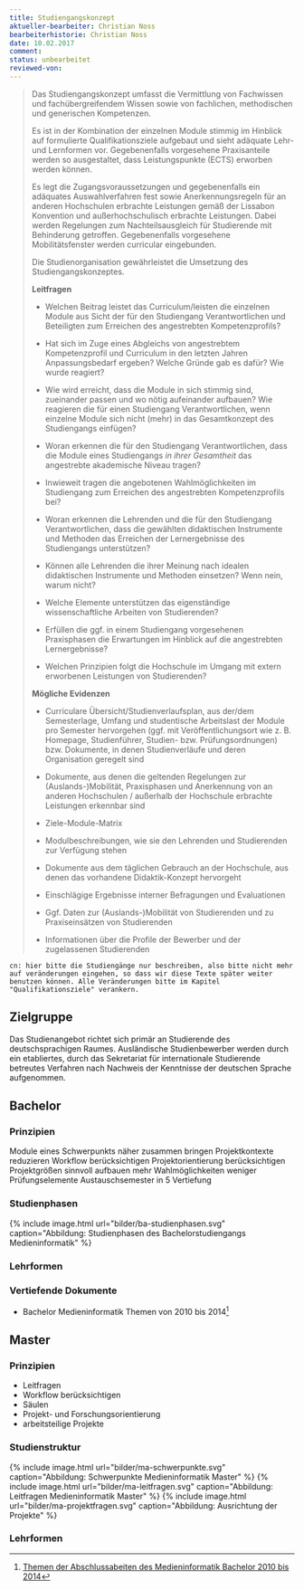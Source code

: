 ```yaml
---
title: Studiengangskonzept
aktueller-bearbeiter: Christian Noss
bearbeiterhistorie: Christian Noss
date: 10.02.2017
comment:
status: unbearbeitet
reviewed-von:
---
```


>Das Studiengangskonzept umfasst die Vermittlung von Fachwissen und fachübergreifendem Wissen sowie von fachlichen, methodischen und generischen Kompetenzen.
>
>Es ist in der Kombination der einzelnen Module stimmig im Hinblick auf formulierte Qualifikationsziele aufgebaut und sieht adäquate Lehr- und Lernformen vor. Gegebenenfalls vorgesehene Praxisanteile werden so ausgestaltet, dass Leistungspunkte (ECTS) erworben werden können.
>
>Es legt die Zugangsvoraussetzungen und gegebenenfalls ein adäquates Auswahlverfahren fest sowie Anerkennungsregeln für an anderen Hochschulen erbrachte Leistungen gemäß der Lissabon Konvention und außerhochschulisch erbrachte Leistungen. Dabei werden Regelungen zum Nachteilsausgleich für Studierende mit Behinderung getroffen. Gegebenenfalls vorgesehene Mobilitätsfenster werden curricular eingebunden.
>
>Die Studienorganisation gewährleistet die Umsetzung des Studiengangskonzeptes.
>  
>**Leitfragen**
>
>-   Welchen Beitrag leistet das Curriculum/leisten die einzelnen Module aus Sicht der für den Studiengang Verantwortlichen und Beteiligten zum Erreichen des angestrebten Kompetenzprofils?
>
>-   Hat sich im Zuge eines Abgleichs von angestrebtem Kompetenzprofil und Curriculum in den letzten Jahren Anpassungsbedarf ergeben? Welche Gründe gab es dafür? Wie wurde reagiert?
>
>-   Wie wird erreicht, dass die Module in sich stimmig sind, zueinander passen und wo nötig aufeinander aufbauen? Wie reagieren die für einen Studiengang Verantwortlichen, wenn einzelne Module sich nicht (mehr) in das Gesamtkonzept des Studiengangs einfügen?
>
>-   Woran erkennen die für den Studiengang Verantwortlichen, dass die Module eines Studiengangs *in ihrer Gesamtheit* das angestrebte akademische Niveau tragen?
>
>-   Inwieweit tragen die angebotenen Wahlmöglichkeiten im Studiengang zum Erreichen des angestrebten Kompetenzprofils bei?
>
>-   Woran erkennen die Lehrenden und die für den Studiengang Verantwortlichen, dass die gewählten didaktischen Instrumente und Methoden das Erreichen der Lernergebnisse des Studiengangs unterstützen?
>
>-   Können alle Lehrenden die ihrer Meinung nach idealen didaktischen Instrumente und Methoden einsetzen? Wenn nein, warum nicht?
>
>-   Welche Elemente unterstützen das eigenständige wissenschaftliche Arbeiten von Studierenden?
>
>-   Erfüllen die ggf. in einem Studiengang vorgesehenen Praxisphasen die Erwartungen im Hinblick auf die angestrebten Lernergebnisse?
>
>-   Welchen Prinzipien folgt die Hochschule im Umgang mit extern erworbenen Leistungen von Studierenden?
>
>**Mögliche Evidenzen**
>
>-   Curriculare Übersicht/Studienverlaufsplan, aus der/dem Semesterlage, Umfang und studentische Arbeitslast der Module pro Semester hervorgehen (ggf. mit Veröffentlichungsort wie z. B. Homepage, Studienführer, Studien- bzw. Prüfungsordnungen) bzw. Dokumente, in denen Studienverläufe und deren Organisation geregelt sind
>
>-   Dokumente, aus denen die geltenden Regelungen zur (Auslands-)Mobilität, Praxisphasen und Anerkennung von an anderen Hochschulen / außerhalb der Hochschule erbrachte Leistungen erkennbar sind
>
>-   Ziele-Module-Matrix
>
>-   Modulbeschreibungen, wie sie den Lehrenden und Studierenden zur Verfügung stehen
>
>-   Dokumente aus dem täglichen Gebrauch an der Hochschule, aus denen das vorhandene Didaktik-Konzept hervorgeht
>
>-   Einschlägige Ergebnisse interner Befragungen und Evaluationen
>
>-   Ggf. Daten zur (Auslands-)Mobilität von Studierenden und zu Praxiseinsätzen von Studierenden
>
>-   Informationen über die Profile der Bewerber und der zugelassenen Studierenden

~~~
cn: hier bitte die Studiengänge nur beschreiben, also bitte nicht mehr auf veränderungen eingehen, so dass wir diese Texte später weiter benutzen können. Alle Veränderungen bitte im Kapitel "Qualifikationsziele" verankern.
~~~

## Zielgruppe
Das Studienangebot richtet sich primär an Studierende des deutschsprachigen Raumes. Ausländische Studienbewerber werden durch ein etabliertes, durch das Sekretariat für internationale Studierende betreutes Verfahren nach Nachweis der Kenntnisse der deutschen Sprache aufgenommen.

## Bachelor

### Prinzipien

Module eines Schwerpunkts näher zusammen bringen Projektkontexte reduzieren
Workflow berücksichtigen
Projektorientierung berücksichtigen
Projektgrößen sinnvoll aufbauen mehr Wahlmöglichkeiten weniger Prüfungselemente
Austauschsemester in 5
Vertiefung


### Studienphasen

{% include image.html url="bilder/ba-studienphasen.svg" caption="Abbildung: Studienphasen des Bachelorstudiengangs Medieninformatik" %}

### Lehrformen


### Vertiefende Dokumente

- Bachelor Medieninformatik Themen von 2010 bis 2014[^Abschlussarbeitsthemen-bachelor]

## Master

### Prinzipien

- Leitfragen
- Workflow berücksichtigen
- Säulen
- Projekt- und Forschungsorientierung
- arbeitsteilige Projekte

### Studienstruktur
{% include image.html url="bilder/ma-schwerpunkte.svg" caption="Abbildung: Schwerpunkte Medieninformatik Master" %}
{% include image.html url="bilder/ma-leitfragen.svg" caption="Abbildung: Leitfragen Medieninformatik Master" %}
{% include image.html url="bilder/ma-projektfragen.svg" caption="Abbildung: Ausrichtung der Projekte" %}


### Lehrformen

[^Abschlussarbeitsthemen-bachelor]: <a href="../anhaenge/anschlussarbeiten_2010-2014_.pdf">Themen der Abschlussabeiten des Medieninformatik Bachelor 2010 bis 2014</a>
